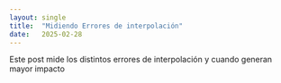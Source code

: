 ```yaml
---
layout: single
title:  "Midiendo Errores de interpolación"
date:   2025-02-28
---
```


Este post mide los distintos errores de interpolación y cuando generan mayor impacto
